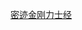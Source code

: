 [密迹金刚力士经](https://github.com/gwsice/buddhism/blob/master/%E5%A4%A7%E4%B9%98/%E5%A4%A7%E5%AE%9D%E7%A7%AF%E7%BB%8F/008.md)